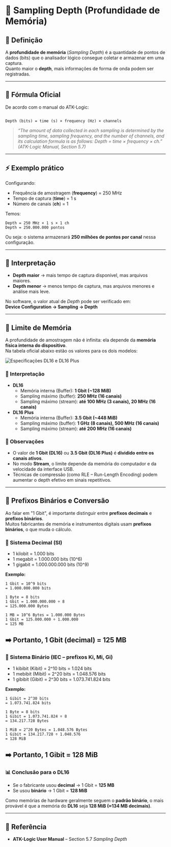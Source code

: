 # 📖 Sampling Depth (Profundidade de Memória)

## 📌 Definição
A **profundidade de memória** (*Sampling Depth*) é a quantidade de pontos de dados (bits) que o analisador lógico consegue coletar e armazenar em uma captura.  
Quanto maior o **depth**, mais informações de forma de onda podem ser registradas.

---

## 🧮 Fórmula Oficial
De acordo com o manual do ATK-Logic:

```

Depth (bits) = time (s) × frequency (Hz) × channels

```

> *“The amount of data collected in each sampling is determined by the sampling time, sampling frequency, and the number of channels, and its calculation formula is as follows: Depth = time × frequency × ch.”*  
*(ATK-Logic Manual, Section 5.7)*

---

## ⚡ Exemplo prático
Configurando:  
- Frequência de amostragem (**frequency**) = 250 MHz  
- Tempo de captura (**time**) = 1 s  
- Número de canais (**ch**) = 1  

Temos:  
```
Depth = 250 MHz × 1 s × 1 ch
Depth = 250.000.000 pontos

```

Ou seja: o sistema armazenará **250 milhões de pontos por canal** nessa configuração.

---

## 🎯 Interpretação
- **Depth maior** → mais tempo de captura disponível, mas arquivos maiores.  
- **Depth menor** → menos tempo de captura, mas arquivos menores e análise mais leve.  

No software, o valor atual de *Depth* pode ser verificado em:  
**Device Configuration → Sampling → Depth**

---

## 🧠 Limite de Memória

A profundidade de amostragem não é infinita: ela depende da **memória física interna do dispositivo**.  
Na tabela oficial abaixo estão os valores para os dois modelos:

![Especificações DL16 e DL16 Plus](../assets/a.png)

### 🔎 Interpretação
- **DL16**
  - Memória interna (Buffer): **1 Gbit (~128 MiB)**
  - Sampling máximo (buffer): **250 MHz (16 canais)**
  - Sampling máximo (stream): **até 100 MHz (3 canais), 20 MHz (16 canais)**
- **DL16 Plus**
  - Memória interna (Buffer): **3.5 Gbit (~448 MiB)**
  - Sampling máximo (buffer): **1 GHz (8 canais), 500 MHz (16 canais)**
  - Sampling máximo (stream): **até 200 MHz (16 canais)**

### 📌 Observações
- O valor de **1 Gbit (DL16)** ou **3.5 Gbit (DL16 Plus)** é **dividido entre os canais ativos**.  
- No modo **Stream**, o limite depende da memória do computador e da velocidade da interface USB.  
- Técnicas de compressão (como RLE – Run-Length Encoding) podem aumentar o depth efetivo em sinais repetitivos.

---

## 📐 Prefixos Binários e Conversão

Ao falar em "1 Gbit", é importante distinguir entre **prefixos decimais** e **prefixos binários**.  
Muitos fabricantes de memória e instrumentos digitais usam **prefixos binários**, o que muda o cálculo.

### 🔹 Sistema Decimal (SI)
- 1 kilobit = 1.000 bits  
- 1 megabit = 1.000.000 bits (10^6)  
- 1 gigabit = 1.000.000.000 bits (10^9)  

**Exemplo:**  
```
1 Gbit = 10^9 bits
= 1.000.000.000 bits

1 Byte = 8 bits
1 Gbit = 1.000.000.000 ÷ 8
= 125.000.000 Bytes

1 MB = 10^6 Bytes = 1.000.000 Bytes
1 Gbit = 125.000.000 ÷ 1.000.000
= 125 MB

```
➡️ Portanto, **1 Gbit (decimal) = 125 MB**
---

### 🔹 Sistema Binário (IEC – prefixos Ki, Mi, Gi)
- 1 kibibit (Kibit) = 2^10 bits = 1.024 bits  
- 1 mebibit (Mibit) = 2^20 bits = 1.048.576 bits  
- 1 gibibit (Gibit) = 2^30 bits = 1.073.741.824 bits  

**Exemplo:**  
```
1 Gibit = 2^30 bits
= 1.073.741.824 bits

1 Byte = 8 bits
1 Gibit = 1.073.741.824 ÷ 8
= 134.217.728 Bytes

1 MiB = 2^20 Bytes = 1.048.576 Bytes
1 Gibit = 134.217.728 ÷ 1.048.576
= 128 MiB

```
➡️ Portanto, **1 Gibit = 128 MiB**
---

### 📊 Conclusão para o DL16
- Se o fabricante usou **decimal** → 1 Gbit = **125 MB**  
- Se usou **binário** → 1 Gbit = **128 MiB**  

Como memórias de hardware geralmente seguem o **padrão binário**, o mais provável é que a memória do **DL16** seja **128 MiB (≈134 MB decimais)**.

---

## 📖 Referência
- **ATK-Logic User Manual** – Section 5.7 *Sampling Depth*

